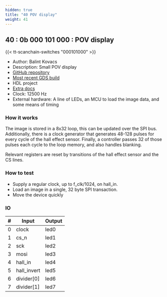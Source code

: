 ```yaml
---
hidden: true
title: "40 POV display"
weight: 41
---
```


## 40 : 0b 000 101 000 : POV display

{{< tt-scanchain-switches "000101000" >}}

* Author: Balint Kovacs
* Description: Small POV display
* [GitHub repository](https://github.com/dratini0/tt03-pov-display)
* [Most recent GDS build](https://github.com/dratini0/tt03-pov-display/actions/runs/4759304457)
* HDL project
* [Extra docs]()
* Clock: 12500 Hz
* External hardware: A line of LEDs, an MCU to load the image data, and some means of timing



### How it works

The image is stored in a 8x32 loop, this can be updated over the SPI bus.
Additionally, there is a clock generator that generates 48-128 pulses for every cycle of the hall effect sensor.
Finally, a controller passes 32 of those pulses each cycle to the loop memory, and also handles blanking.

Relevant registers are reset by transitions of the hall effect sensor and the CS lines.


### How to test

* Supply a regular clock, up to f_clk/1024, on hall_in.
* Load an image in a single, 32 byte SPI transaction.
* Move the device quickly


### IO

| # | Input        | Output       |
|---|--------------|--------------|
| 0 | clock  | led0 |
| 1 | cs_n  | led1 |
| 2 | sck  | led2 |
| 3 | mosi  | led3 |
| 4 | hall_in  | led4 |
| 5 | hall_invert  | led5 |
| 6 | divider[0]  | led6 |
| 7 | divider[1]  | led7 |

